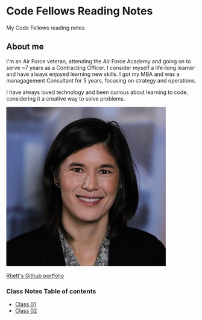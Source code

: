 # Code Fellows Reading Notes

My Code Fellows reading notes

## About me

I'm an Air Force veteran, attending the Air Force Academy and going on to serve ~7 years as a Contracting Officer. I consider myself a life-long learner and have always enjoyed learning new skills. I got my MBA and was a managagement Consultant for 5 years, focusing on strategy and operations. 

I have always loved technology and been curious about learning to code, considering it a creative way to solve problems.

![Rhett headshot](rhettchase.jpg)

[Rhett's Github portfolio](https://github.com/rhettchase)

### Class Notes Table of contents

- [Class 01](102/class-01.md)
- [Class 02](102/class-02.md)
